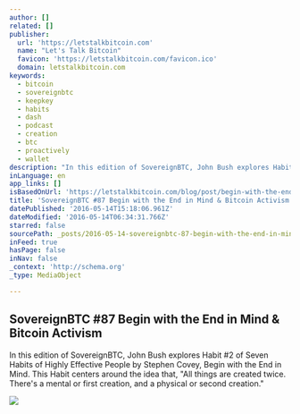 ```yaml
---
author: []
related: []
publisher:
  url: 'https://letstalkbitcoin.com'
  name: "Let's Talk Bitcoin"
  favicon: 'https://letstalkbitcoin.com/favicon.ico'
  domain: letstalkbitcoin.com
keywords:
  - bitcoin
  - sovereignbtc
  - keepkey
  - habits
  - dash
  - podcast
  - creation
  - btc
  - proactively
  - wallet
description: "In this edition of SovereignBTC, John Bush explores Habit #2 of Seven Habits of Highly Effective People by Stephen Covey, Begin with the End in Mind. This Habit centers around the idea that, \"All things are created twice. There's a mental or first creation, and a physical or second creation.\""
inLanguage: en
app_links: []
isBasedOnUrl: 'https://letstalkbitcoin.com/blog/post/begin-with-the-end-in-mind'
title: 'SovereignBTC #87 Begin with the End in Mind & Bitcoin Activism'
datePublished: '2016-05-14T15:18:06.961Z'
dateModified: '2016-05-14T06:34:31.766Z'
starred: false
sourcePath: _posts/2016-05-14-sovereignbtc-87-begin-with-the-end-in-mind-and-bitcoin-activi.md
inFeed: true
hasPage: false
inNav: false
_context: 'http://schema.org'
_type: MediaObject

---
```

<article style=""><h1>SovereignBTC #87 Begin with the End in Mind &amp; Bitcoin Activism</h1><p>In this edition of SovereignBTC, John Bush explores Habit #2 of Seven Habits of Highly Effective People by Stephen Covey, Begin with the End in Mind. This Habit centers around the idea that, "All things are created twice. There's a mental or first creation, and a physical or second creation."</p><img src="https://letstalkbitcoin.com/files/blogs/1789-cc51b11c9c61fa298a8f87b9624a7f64822f91be71c0c83aaddea3aed294708c.jpg" /></article>